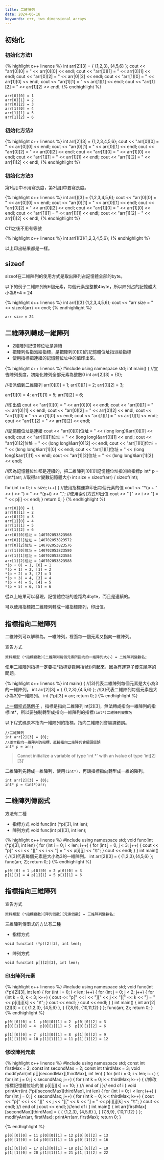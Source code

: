 ```yaml
---
title: 二維陣列
date: 2024-06-18
keywords: c++, two dimensional arrays
---
```


## 初始化

### 初始化方法1

{% highlight c++ linenos %}
  int arr[2][3] = { {1,2,3}, {4,5,6} };
  cout << "arr[0][0] = " << arr[0][0] << endl;
  cout << "arr[0][1] = " << arr[0][1] << endl;
  cout << "arr[0][2] = " << arr[0][2] << endl;
  cout << "arr[1][0] = " << arr[1][0] << endl;
  cout << "arr[1][1] = " << arr[1][1] << endl;
  cout << "arr[1][2] = " << arr[1][2] << endl;
{% endhighlight %}
```
arr[0][0] = 1
arr[0][1] = 2
arr[0][2] = 3
arr[1][0] = 4
arr[1][1] = 5
arr[1][2] = 6
```
### 初始化方法2

{% highlight c++ linenos %}
  int arr[2][3] = {1,2,3,4,5,6};
  cout << "arr[0][0] = " << arr[0][0] << endl;
  cout << "arr[0][1] = " << arr[0][1] << endl;
  cout << "arr[0][2] = " << arr[0][2] << endl;
  cout << "arr[1][0] = " << arr[1][0] << endl;
  cout << "arr[1][1] = " << arr[1][1] << endl;
  cout << "arr[1][2] = " << arr[1][2] << endl;
{% endhighlight %}

### 初始化方法3

第1個[]中不用寫長度，第2個[]中要寫長度。

{% highlight c++ linenos %}
  int arr[][3] = {1,2,3,4,5,6};
  cout << "arr[0][0] = " << arr[0][0] << endl;
  cout << "arr[0][1] = " << arr[0][1] << endl;
  cout << "arr[0][2] = " << arr[0][2] << endl;
  cout << "arr[1][0] = " << arr[1][0] << endl;
  cout << "arr[1][1] = " << arr[1][1] << endl;
  cout << "arr[1][2] = " << arr[1][2] << endl;
{% endhighlight %}

C11之後不用有等號

{% highlight c++ linenos %}
  int arr[][3]{1,2,3,4,5,6};
{% endhighlight %}

以上印出結果都是一樣。

## sizeof

sizeof在二維陣列的使用方式是取出陣列占記憶體全部的byte。

以下的例子二維陣列有6個元素，每個元素是整數4byte，所以陣列占的記憶體大小為6\*4 = 24

{% highlight c++ linenos %}
  int arr[][3] {1,2,3,4,5,6};
  cout << "arr size = " << sizeof(arr) << endl;
{% endhighlight %}

```
arr size = 24
```


## 二維陣列轉成一維陣列

- 2維陣列記憶體位址是連續
- 把陣列名指派給指標，是把陣列[0][0]的記憶體位址指派給指標
- 使用指標把連續的記憶體位址中的值印出來。

{% highlight c++ linenos %}
#include <iostream>
using namespace std;
int main() {
  //宣告陣列長度，初始化陣列全部元素為整數0
  int arr[2][3] = {0};
  
  //指派值到二維陣列
  arr[0][0] = 1;
  arr[0][1] = 2;
  arr[0][2] = 3;
  
  arr[1][0] = 4;
  arr[1][1] = 5;
  arr[1][2] = 6;
  
  //印出值
  cout << "arr[0][0] = " << arr[0][0] << endl;
  cout << "arr[0][1] = " << arr[0][1] << endl;
  cout << "arr[0][2] = " << arr[0][2] << endl;
  cout << "arr[1][0] = " << arr[1][0] << endl;
  cout << "arr[1][1] = " << arr[1][1] << endl;
  cout << "arr[1][2] = " << arr[1][2] << endl;
  
  //記憶體位址是連續
  cout << "arr[0][0]位址 = " << (long long)&arr[0][0] << endl;
  cout << "arr[0][1]位址 = " << (long long)&arr[0][1] << endl;
  cout << "arr[0][2]位址 = " << (long long)&arr[0][2] << endl;
  cout << "arr[1][0]位址 = " << (long long)&arr[1][0] << endl;
  cout << "arr[1][1]位址 = " << (long long)&arr[1][1] << endl;
  cout << "arr[1][2]位址 = " << (long long)&arr[1][2] << endl;
  
  //因為記憶體位址都是連續的，把二維陣列[0][0]記憶體位址指派給指標p
  int* p = (int*)arr;
  //取得arr變數記憶體大小
  int size = sizeof(arr) / sizeof(int);
  
  for (int i = 0; i < size; i++) {
    //使用指標運算印出每個元素的值
    cout << "*(p + " << i << ") = " << *(p+i) << ",";
    //使用索引方式印出值
    cout << " [" << i << "] = " << p[i] << endl;
  }
  return 0;
}
{% endhighlight %}

```
arr[0][0] = 1
arr[0][1] = 2
arr[0][2] = 3
arr[1][0] = 4
arr[1][1] = 5
arr[1][2] = 6
arr[0][0]位址 = 140702053823568
arr[0][1]位址 = 140702053823572
arr[0][2]位址 = 140702053823576
arr[1][0]位址 = 140702053823580
arr[1][1]位址 = 140702053823584
arr[1][2]位址 = 140702053823588
*(p + 0) = 1, [0] = 1
*(p + 1) = 2, [1] = 2
*(p + 2) = 3, [2] = 3
*(p + 3) = 4, [3] = 4
*(p + 4) = 5, [4] = 5
*(p + 5) = 6, [5] = 6
```
從以上結果可以發現，記憶體位址的差距為4byte，而且是連續的。

可以使用指標把二維陣列轉成一維指標陣列，印出值。

## 指標指向二維陣列

二維陣列可以解釋為，一維陣列，裡面每一個元素又指向一維陣列。

宣告方式

```
資料類型 (*指標變數)[二維陣列每個元素所指向的一維陣列大小] = 二維陣列變數名;
```

使用二維陣列指標一定要把\*指標變數用括號()包起來，因為有運算子優先順序的問題。

{% highlight c++ linenos %}
int main() {
  //[3]代表二維陣列每個元素是大小為3的一維陣列。
  int arr[2][3] = { {1,2,3},{4,5,6} };
  //[3]代表二維陣列每個元素是大小為3的一維陣列。
  int (*p)[3] = arr;
  return 0;
}
{% endhighlight %}

[上一個程式碼例子](#二維陣列轉成一維陣列) ，指標是指向二維陣列int[2][3]，無法轉成指向一維陣列的指標int*，所以要強制轉型成指向一維陣列的指標`(int*)二維陣列變數名`


以下程式碼原本指向一維陣列的指標，指向二維陣列會編譯錯誤。

```
//二維陣列
int arr[2][3] = {0};
//原本指向一維陣列的指標，直接指向二維陣列會編譯錯誤
int* p = arr;
```

> Cannot initialize a variable of type 'int *' with an lvalue of type 'int[2][3]'


二維陣列先轉成一維陣列，使用`(int*)`，再讓指標指向轉型成一維的陣列。

```
int arr[2][3] = {0};
int* p = (int*)arr;
```

## 二維陣列傳函式

方法有二種

- 指標方式 void func(int (*p)[3], int len);
- 陣列方式 void func(int p[][3], int len);

{% highlight c++ linenos %}
#include <iostream>
using namespace std;
void func(int (*p)[3], int len) {
  for (int i = 0; i < len; i++) {
    for (int j = 0; j < 3; j++) {
      cout << "p[" << i << "][" << i << "] = " << p[i][j] << "\t";
    }
    cout << endl;
  }
}
int main() {
  //[3]代表每個元素是大小為3的一維陣列。
  int arr[2][3] = { {1,2,3},{4,5,6} };
  func(arr, 2);
  return 0;
}
{% endhighlight %}

```
p[0][0] = 1	p[0][0] = 2	p[0][0] = 3	
p[1][1] = 4	p[1][1] = 5	p[1][1] = 6
```
## 指標指向三維陣列

宣告方式

```
資料類型 (*指標變數)[陣列個數][元素個數] = 三維陣列變數名;
```

三維陣列傳函式的方法有二種

- 指標方式 

```
void func(int (*p)[2][3], int len);
```

- 陣列方式 

```
void func(int p[][2][3], int len);
```

### 印出陣列元素
{% highlight c++ linenos %}
#include <iostream>
using namespace std;
void func(int (*p)[2][3], int len) {
  for (int i = 0; i < len; i++) {
    for (int j = 0; j < 2; j++) {
      for (int k = 0; k < 3; k++) {
        cout << "p[" << i << "][" << j << "][" << k << "] = " << p[i][j][k] << "\t";
      }
      cout << endl;
    }
    cout << endl;
  }
}
int main() {
  int arr[2][2][3] =
  {
    { {1,2,3}, {4,5,6} },
    { {7,8,9}, {10,11,12} }
  };
  func(arr, 2);
  return 0;
}
{% endhighlight %}

```
p[0][0][0] = 1	p[0][0][1] = 2	p[0][0][2] = 3	
p[0][1][0] = 4	p[0][1][1] = 5	p[0][1][2] = 6	

p[1][0][0] = 7	p[1][0][1] = 8	p[1][0][2] = 9	
p[1][1][0] = 10	p[1][1][1] = 11	p[1][1][2] = 12	

```

### 修改陣列元素
{% highlight c++ linenos %}
#include <iostream>
using namespace std;
const int firstMax = 2;
const int secondMax = 2;
const int thirdMax = 3;
void modifyArr(int p[][secondMax][thirdMax], int len) {
  for (int i = 0; i < len; i++) {
    for (int j = 0; j < secondMax; j++) {
      for (int k = 0; k < thirdMax; k++) {
        //修改指標記憶體位址的值
        p[i][j][k] += 10;
      }
    }// end of j
  }// end of i
}
void printArr(int (*p)[secondMax][thirdMax], int len) {
  for (int i = 0; i < len; i++) {
    for (int j = 0; j < secondMax; j++) {
      for (int k = 0; k < thirdMax; k++) {
        cout << "p[" << i << "][" << j << "][" << k << "] = " << p[i][j][k] << "\t";
      }
      cout << endl;
    }// end of j
    cout << endl;
  }//end of  i
}
int main() {
  int arr[firstMax][secondMax][thirdMax] =
  {
    { {1,2,3}, {4,5,6} },
    { {7,8,9}, {10,11,12} }
  };
  modifyArr(arr, firstMax);
  printArr(arr, firstMax);
  return 0;
}

{% endhighlight %}

```
p[0][0][0] = 11	p[0][0][1] = 12	p[0][0][2] = 13	
p[0][1][0] = 14	p[0][1][1] = 15	p[0][1][2] = 16	

p[1][0][0] = 17	p[1][0][1] = 18	p[1][0][2] = 19	
p[1][1][0] = 20	p[1][1][1] = 21	p[1][1][2] = 22	
```